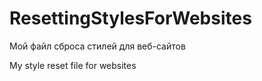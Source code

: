 # ResettingStylesForWebsites



Мой файл сброса стилей для веб-сайтов

My style reset file for websites
